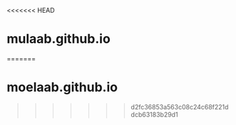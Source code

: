 <<<<<<< HEAD
# mulaab.github.io
=======
# moelaab.github.io
>>>>>>> d2fc36853a563c08c24c68f221ddcb63183b29d1
